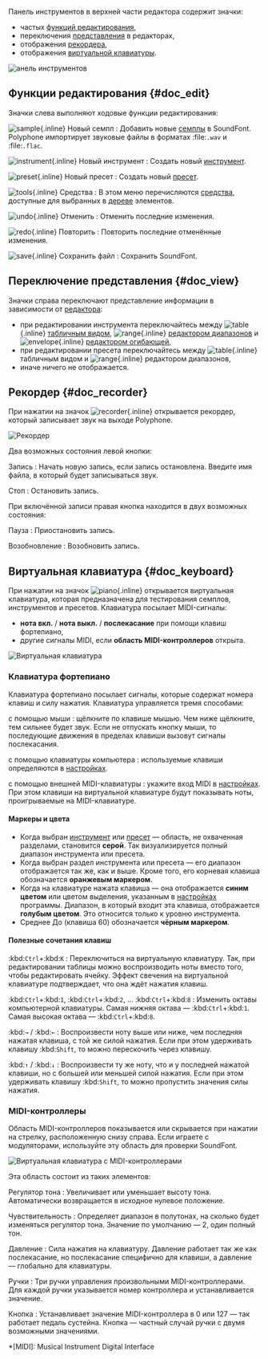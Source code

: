 Панель инструментов в верхней части редактора содержит значки:

* частых [функций редактирования](#doc_edit),
* переключения [представления](#doc_view) в редакторах,
* отображения [рекордера](#doc_recorder),
* отображения [виртуальной клавиатуры](#doc_keyboard).


![анель инструментов](images/toolbar.png "анель инструментов")


## Функции редактирования {#doc_edit}


Значки слева выполняют ходовые функции редактирования:

![sample](images/toolbar_sample.png "sample"){.inline} Новый семпл
: Добавить новые [семплы](manual/soundfont-editor/editing-pages/sample-editor.md) в SoundFont.
  Polyphone импортирует звуковые файлы в форматах :file:`.wav` и :file:`.flac`.

![instrument](images/toolbar_instrument.png "instrument"){.inline} Новый инструмент
: Создать новый [инструмент](manual/soundfont-editor/editing-pages/instrument-editor.md).

![preset](images/toolbar_preset.png "preset"){.inline} Новый пресет
: Cоздать новый [пресет](manual/soundfont-editor/editing-pages/preset-editor.md).

![tools](images/toolbar_toolbox.png "tools"){.inline} Средства
: В этом меню перечисляются [средства](manual/soundfont-editor/tools/index.md), доступные для выбранных в [дереве](manual/soundfont-editor/tree.md) элементов.

![undo](images/toolbar_undo.png "undo"){.inline} Отменить
: Отменить последние изменения.

![redo](images/toolbar_redo.png "redo"){.inline} Повторить
: Повторить последние отменённые изменения.

![save](images/toolbar_save.png "save"){.inline} Сохранить файл
: Сохранить SoundFont.


## Переключение представления {#doc_view}


Значки справа переключают представление информации в зависимости от [редактора](manual/soundfont-editor/editing-pages/index.md):

* при редактировании инструмента переключайтесь между ![table](images/toolbar_table.png "table"){.inline} [табличным видом](manual/soundfont-editor/editing-pages/instrument-editor.md#doc_table), ![range](images/toolbar_range.png "range"){.inline} [редактором диапазонов](manual/soundfont-editor/editing-pages/instrument-editor.md#doc_range) и ![envelope](images/toolbar_adsr.png "envelope"){.inline} [редактором огибающей](manual/soundfont-editor/editing-pages/instrument-editor.md#doc_envelope),
* при редактировании пресета переключайтесь между ![table](images/toolbar_table.png "table"){.inline} табличным видом и ![range](images/toolbar_range.png "range"){.inline} редактором диапазонов,
* иначе ничего не отображается.


## Рекордер {#doc_recorder}


При нажатии на значок ![recorder](images/toolbar_recorder.png "recorder"){.inline} открывается рекордер, который записывает звук на выходе Polyphone.


![Рекордер](images/recorder.png "Рекордер")


Два возможных состояния левой кнопки:

Запись
: Начать новую запись, если запись остановлена.
  Введите имя файла, в который будет записываться звук.

Стоп
: Остановить запись.

При включённой записи правая кнопка находится в двух возможных состояния:

Пауза
: Приостановить запись.

Возобновление
: Возобновить запись.


## Виртуальная клавиатура {#doc_keyboard}


При нажатии на значок ![piano](images/toolbar_piano.png "piano"){.inline} открывается виртуальная клавиатура, которая предназначена для тестирования семплов, инструментов и пресетов.
Клавиатура посылает MIDI-сигналы:

* **нота вкл.** / **нота выкл.** / **послекасание** при помощи клавиш фортепиано,
* другие сигналы MIDI, если **область MIDI-контроллеров** открыта.


![Виртуальная клавиатура](images/virtual_keyboard.png "Виртуальная клавиатура")


### Клавиатура фортепиано


Клавиатура фортепиано посылает сигналы, которые содержат номера клавиш и силу нажатия.
Клавиатура управляется тремя способами:

с помощью мыши
: щёлкните по клавише мышью.
  Чем ниже щёлкните, тем сильнее будет звук.
  Если не отпускать кнопку мыши, то последующие движения в пределах клавиши вызовут сигналы послекасания.

с помощью клавиатуры компьютера
: используемые клавиши определяются в [настройках](manual/settings.md#doc_keyboard).

с помощью внешней MIDI-клавиатуры
: укажите вход MIDI в [настройках](manual/settings.md#doc_general).
  При этом клавиши на виртуальной клавиатуре будут показывать ноты, проигрываемые на MIDI-клавиатуре.


#### Маркеры и цвета


* Когда выбран [инструмент](manual/soundfont-editor/editing-pages/instrument-editor.md) или [пресет](manual/soundfont-editor/editing-pages/preset-editor.md) — область, не охваченная разделами, становится **серой**.
  Так визуализируется полный диапазон инструмента или пресета.
* Когда выбран раздел инструмента или пресета — его диапазон отображается так же, как и выше.
  Кроме того, его корневая клавиша обозначается **оранжевым маркером**.
* Когда на клавиатуре нажата клавиша — она отображается **синим цветом** или цветом выделения, указанным в [настройках](manual/settings.md#doc_interface) программы.
  Диапазон, в который входит эта клавиша, отображается **голубым цветом**.
  Это относится только к уровню инструмента.
* Среднее До (клавиша 60) обозначается **чёрным маркером**.


#### Полезные сочетания клавиш


:kbd:`Ctrl`+:kbd:`K`
: Переключиться на виртуальную клавиатуру.
  Так, при редактировании таблицы можно воспроизводить ноты вместо того, чтобы редактировать ячейку.
  Эффект свечения на виртуальной клавиатуре подтверждает, что она ждёт нажатия клавиш.

:kbd:`Ctrl`+:kbd:`1`, :kbd:`Ctrl`+:kbd:`2`, … :kbd:`Ctrl`+:kbd:`8`
: Изменить октавы компьютерной клавиатуры.
  Самая нижняя октава — :kbd:`Ctrl`+:kbd:`1`.
  Самая высокая октава — :kbd:`Ctrl`+:kbd:`8`.

:kbd:`→` / :kbd:`←`
: Воспроизвести ноту выше или ниже, чем последняя нажатая клавиша, с той же силой нажатия.
  Если при этом удерживать клавишу :kbd:`Shift`, то можно перескочить через клавишу.

:kbd:`↑` / :kbd:`↓`
: Воспроизвести ту же ноту, что и у последней нажатой клавиши, но с большей или меньшей силой нажатия.
  Если при этом удерживать клавишу :kbd:`Shift`, то можно пропустить значения силы нажатия.


### MIDI-контроллеры


Область MIDI-контроллеров показывается или скрывается при нажатии на стрелку, расположенную снизу справа.
Если играете с модуляторами, используйте эту область для проверки SoundFont.


![Виртуальная клавиатура с MIDI-контроллерами](images/virtual_keyboard_2.png "Виртуальная клавиатура с MIDI-контроллерами")


Эта область состоит из таких элементов:

Регулятор тона
: Увеличивает или уменьшает высоту тона.
  Автоматически возвращается в исходное нулевое положение.

Чувствительность
: Определяет диапазон в полутонах, на сколько будет изменяться регулятор тона.
  Значение по умолчанию — 2, один полный тон.

Давление
: Сила нажатия на клавиатуру.
  Давление работает так же как послекасание, но послекасание специфично для клавиши, а давление — глобально для клавиатуры.

Ручки
: Три ручки управления произвольными MIDI-контроллерами.
  Для каждой ручки указывается номер контроллера и устанавливается значение.

Кнопка
: Устанавливает значение MIDI-контроллера в 0 или 127 — так работает педаль сустейна.
  Кнопка — частный случай ручки с двумя возможными значениями.



*[MIDI]: Musical Instrument Digital Interface